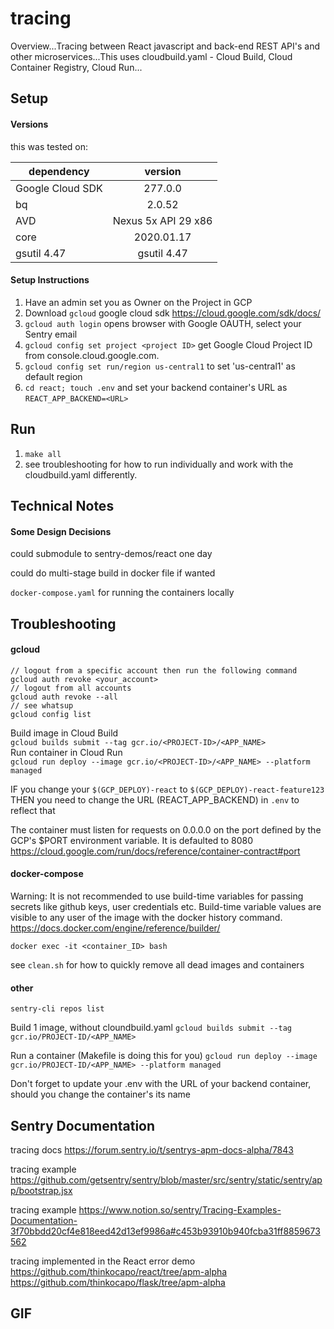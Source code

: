 # tracing
Overview...Tracing between React javascript and back-end REST API's and other microservices...This uses cloudbuild.yaml - Cloud Build, Cloud Container Registry, Cloud Run...

## Setup
#### Versions
this was tested on:

| dependency    | version
| ------------- |:-------------:|
| Google Cloud SDK | 277.0.0 |
| bq | 2.0.52 |
| AVD | Nexus 5x API 29 x86 |
| core | 2020.01.17 |
| gsutil 4.47 | gsutil 4.47 |
#### Setup Instructions
1. Have an admin set you as Owner on the Project in GCP
2. Download `gcloud` google cloud sdk https://cloud.google.com/sdk/docs/
3. `gcloud auth login` opens browser with Google OAUTH, select your Sentry email
4. `gcloud config set project <project ID>` get Google Cloud Project ID from console.cloud.google.com.
5. `gcloud config set run/region us-central1` to set 'us-central1' as default region
6. `cd react; touch .env` and set your backend container's URL as `REACT_APP_BACKEND=<URL>`

## Run
1. `make all`
2. see troubleshooting for how to run individually and work with the cloudbuild.yaml differently.

## Technical Notes
#### Some Design Decisions

could submodule to sentry-demos/react one day

could do multi-stage build in docker file if wanted

`docker-compose.yaml` for running the containers locally


## Troubleshooting
#### gcloud
```
// logout from a specific account then run the following command
gcloud auth revoke <your_account>
// logout from all accounts
gcloud auth revoke --all
// see whatsup
gcloud config list
```

Build image in Cloud Build  
`gcloud builds submit --tag gcr.io/<PROJECT-ID>/<APP_NAME>`  
Run container in Cloud Run  
`gcloud run deploy --image gcr.io/<PROJECT-ID>/<APP_NAME> --platform managed`  

IF you change your `$(GCP_DEPLOY)-react` to `$(GCP_DEPLOY)-react-feature123`
THEN you need to change the URL (REACT_APP_BACKEND) in `.env` to reflect that

The container must listen for requests on 0.0.0.0 on the port defined by the GCP's $PORT environment variable. It is defaulted to 8080  
https://cloud.google.com/run/docs/reference/container-contract#port 

#### docker-compose
Warning: It is not recommended to use build-time variables for passing secrets like github keys, user credentials etc. Build-time variable values are visible to any user of the image with the docker history command.  
https://docs.docker.com/engine/reference/builder/

`docker exec -it <container_ID> bash`

see `clean.sh` for how to quickly remove all dead images and containers

#### other
`sentry-cli repos list`

Build 1 image, without cloundbuild.yaml
`gcloud builds submit --tag gcr.io/PROJECT-ID/<APP_NAME>`

Run a container (Makefile is doing this for you)
`gcloud run deploy --image gcr.io/PROJECT-ID/<APP_NAME> --platform managed`

Don't forget to update your .env with the URL of your backend container, should you change the container's its name

## Sentry Documentation
tracing docs
https://forum.sentry.io/t/sentrys-apm-docs-alpha/7843

tracing example
https://github.com/getsentry/sentry/blob/master/src/sentry/static/sentry/app/bootstrap.jsx 

tracing example 
https://www.notion.so/sentry/Tracing-Examples-Documentation-3f70bbdd20cf4e818eed42d13ef9986a#c453b93910b940fcba31ff8859673562

tracing implemented in the React error demo
https://github.com/thinkocapo/react/tree/apm-alpha  
https://github.com/thinkocapo/flask/tree/apm-alpha

## GIF

